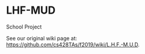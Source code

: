 # LHF-MUD
School Project


See our original wiki page at: https://github.com/cs428TAs/f2019/wiki/L.H.F.-M.U.D.
